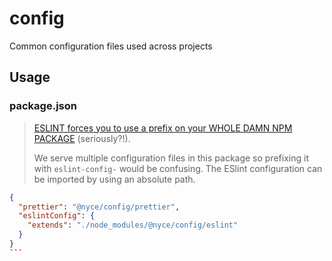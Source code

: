 # config

Common configuration files used across projects

## Usage

### package.json

> [ESLINT forces you to use a prefix on your WHOLE DAMN NPM PACKAGE](https://eslint.org/docs/latest/developer-guide/shareable-configs#npm-scoped-modules) (seriously?!).
>
> We serve multiple configuration files in this package so prefixing it with `eslint-config-` would be confusing. The ESlint configuration can be imported by using an absolute path.

````json
{
  "prettier": "@nyce/config/prettier",
  "eslintConfig": {
    "extends": "./node_modules/@nyce/config/eslint"
  }
}
```
````
